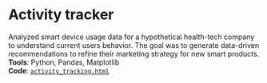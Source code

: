 # Activity tracker
Analyzed smart device usage data for a hypothetical health-tech company to understand current users behavior. The goal was to generate data-driven recommendations to refine their marketing strategy for new smart products.    
**Tools**: Python, Pandas, Matplotlib  
**Code**: [`activity_tracking.html`](https://antonio-cln.github.io/data-analysis/activity_tracking/activity_tracking.html) 

